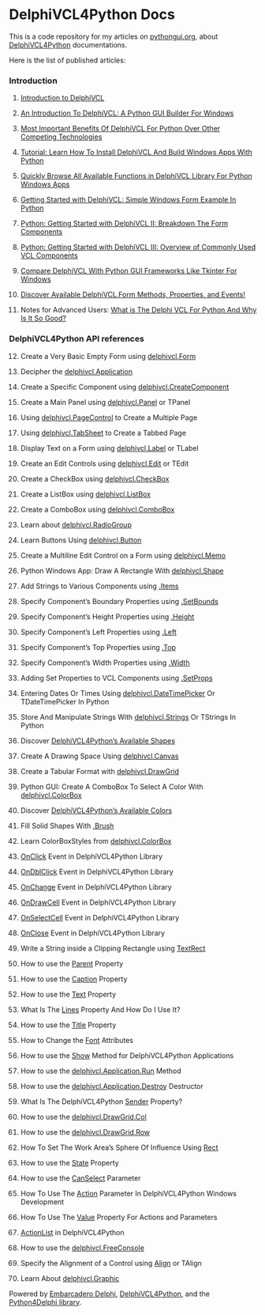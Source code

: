 # DelphiVCL4Python Docs
This is a code repository for my articles on [pythongui.org](https://pythongui.org/), about [DelphiVCL4Python](https://github.com/Embarcadero/DelphiVCL4Python) documentations. 

Here is the list of published articles: 
<h3>Introduction</h3>

1. [Introduction to DelphiVCL](https://pythongui.org/introduction-to-delphivcl/)

2. [An Introduction To DelphiVCL: A Python GUI Builder For Windows](https://pythongui.org/an-introduction-to-delphivcl-a-python-gui-builder-for-windows/)

3. [Most Important Benefits Of DelphiVCL For Python Over Other Competing Technologies](https://pythongui.org/most-important-benefits-of-delphivcl-for-python-over-other-competing-technologies/)

4. [Tutorial: Learn How To Install DelphiVCL And Build Windows Apps With Python](https://pythongui.org/tutorial-learn-how-to-install-delphivcl-and-build-windows-apps-with-python/)

5. [Quickly Browse All Available Functions in DelphiVCL Library For Python Windows Apps](https://pythongui.org/quickly-browse-all-available-functions-in-delphivcl-library-for-python-windows-apps/)

6. [Getting Started with DelphiVCL: Simple Windows Form Example In Python](https://pythongui.org/getting-started-with-delphivcl-simple-windows-form-example-in-python/)

7. [Python: Getting Started with DelphiVCL II: Breakdown The Form Components](https://pythongui.org/python-getting-started-with-delphivcl-ii-breakdown-the-form-components/)

8. [Python: Getting Started with DelphiVCL III: Overview of Commonly Used VCL Components](https://pythongui.org/python-getting-started-with-delphivcl-iii-overview-of-commonly-used-vcl-components/)

9. [Compare DelphiVCL With Python GUI Frameworks Like Tkinter For Windows](https://pythongui.org/compare-delphivcl-with-python-gui-frameworks-like-tkinter-for-windows/)

10. [Discover Available DelphiVCL.Form Methods, Properties, and Events!](https://pythongui.org/discover-available-delphivcl-form-methods-properties-and-events/)

11. Notes for Advanced Users: [What is The Delphi VCL For Python And Why Is It So Good?](https://pythongui.org/what-is-the-delphi-vcl-for-python-and-why-is-it-so-good/)

<h3>DelphiVCL4Python API references</h3>

12. Create a Very Basic Empty Form using [delphivcl.Form](https://pythongui.org/create-a-very-basic-empty-form-using-delphivcl-form/)

13. Decipher the [delphivcl.Application](https://pythongui.org/decipher-the-delphivcl-application/)

14. Create a Specific Component using [delphivcl.CreateComponent](https://pythongui.org/create-a-specific-component-using-delphivcl-createcomponent/)

15. Create a Main Panel using [delphivcl.Panel](https://pythongui.org/create-a-main-panel-using-delphivcl-panel-or-tpanel/) or TPanel

16. Using [delphivcl.PageControl](https://pythongui.org/using-delphivcl-pagecontrol-to-create-a-multiple-page/) to Create a Multiple Page

17. Using [delphivcl.TabSheet](https://pythongui.org/using-delphivcl-tabsheet-to-create-a-tabbed-page/) to Create a Tabbed Page

18. Display Text on a Form using [delphivcl.Label](https://pythongui.org/display-text-on-a-form-using-delphivcl-label-or-tlabel/) or TLabel

19. Create an Edit Controls using [delphivcl.Edit](https://pythongui.org/create-an-edit-controls-using-delphivcl-edit-or-tedit/) or TEdit

20. Create a CheckBox using [delphivcl.CheckBox](https://pythongui.org/create-a-checkbox-using-delphivcl-checkbox/)

21. Create a ListBox using [delphivcl.ListBox](https://pythongui.org/create-a-listbox-using-delphivcl-listbox/)

22. Create a ComboBox using [delphivcl.ComboBox](https://pythongui.org/create-a-combobox-using-delphivcl-combobox/)

23. Learn about [delphivcl.RadioGroup](https://pythongui.org/learn-about-delphivcl-radiogroup/)

24. Learn Buttons Using [delphivcl.Button](https://pythongui.org/learn-buttons-using-delphivcl-button/)

25. Create a Multiline Edit Control on a Form using [delphivcl.Memo](https://pythongui.org/create-a-multiline-edit-control-on-a-form-using-delphivcl-memo/)

26. Python Windows App: Draw A Rectangle With [delphivcl.Shape](https://pythongui.org/python-windows-app-draw-a-rectangle-with-delphivcl-shape/)

27. Add Strings to Various Components using [.Items](https://pythongui.org/add-strings-to-various-components-using-items/)

28. Specify Component’s Boundary Properties using [.SetBounds](https://pythongui.org/specify-components-boundary-properties-using-setbounds/)

29. Specify Component’s Height Properties using [.Height](https://pythongui.org/specify-components-height-properties-using-height/)

30. Specify Component’s Left Properties using [.Left](https://pythongui.org/specify-components-left-properties-using-left/)

31. Specify Component’s Top Properties using [.Top](https://pythongui.org/specify-components-top-properties-using-top/)

32. Specify Component’s Width Properties using [.Width](https://pythongui.org/specify-components-width-properties-using-width/)

33. Adding Set Properties to VCL Components using [.SetProps](https://pythongui.org/adding-set-properties-to-vcl-components-using-setprops/)

34. Entering Dates Or Times Using [delphivcl.DateTimePicker](https://pythongui.org/entering-dates-or-times-using-delphivcl-datetimepicker-or-tdatetimepicker-in-python/) Or TDateTimePicker In Python

35. Store And Manipulate Strings With [delphivcl.Strings](https://pythongui.org/store-and-manipulate-strings-with-delphivcl-strings-or-tstrings-in-python/) Or TStrings In Python

36. Discover [DelphiVCL4Python’s Available Shapes](https://pythongui.org/discover-delphi-vcls-available-shapes/)

37. Create A Drawing Space Using [delphivcl.Canvas](https://pythongui.org/create-a-drawing-space-using-delphivcl-canvas/)

38. Create a Tabular Format with [delphivcl.DrawGrid](https://pythongui.org/create-a-tabular-format-with-delphivcl-drawgrid/)

39. Python GUI: Create A ComboBox To Select A Color With [delphivcl.ColorBox](https://pythongui.org/python-gui-create-a-combobox-to-select-a-color-with-delphivcl-colorbox/)

40. Discover [DelphiVCL4Python’s Available Colors](https://pythongui.org/discover-delphi-vcls-available-colors/)

41. Fill Solid Shapes With [.Brush](https://pythongui.org/fill-solid-shapes-with-brush/)

42. Learn ColorBoxStyles from [delphivcl.ColorBox](https://pythongui.org/learn-colorboxstyles-from-delphivcl-colorbox/)

43. [OnClick](https://pythongui.org/onclick-event-in-delphivcl-library/) Event in DelphiVCL4Python Library

44. [OnDblClick](https://pythongui.org/ondblclick-event-in-delphivcl-library/) Event in DelphiVCL4Python Library

45. [OnChange](https://pythongui.org/onchange-event-in-delphivcl-library/) Event in DelphiVCL4Python Library

46. [OnDrawCell](https://pythongui.org/ondrawcell-event-in-delphivcl-library/) Event in DelphiVCL4Python Library

47. [OnSelectCell](https://pythongui.org/onselectcell-event-in-delphivcl-library/) Event in DelphiVCL4Python Library

48. [OnClose](https://pythongui.org/onclose-event-in-delphivcl-library/) Event in DelphiVCL4Python Library

49. Write a String inside a Clipping Rectangle using [TextRect](https://pythongui.org/write-a-string-inside-a-clipping-rectangle-using-textrect/)

50. How to use the [Parent](https://pythongui.org/how-to-use-the-parent-property/) Property

51. How to use the [Caption](https://pythongui.org/how-to-use-the-caption-property/) Property

52. How to use the [Text](https://pythongui.org/how-to-use-the-text-property/) Property

53. What Is The [Lines](https://pythongui.org/what-is-the-lines-property-and-how-do-i-use-it/) Property And How Do I Use It?

54. How to use the [Title](https://pythongui.org/how-to-use-the-title-property/) Property

55. How to Change the [Font](https://pythongui.org/how-to-change-the-font-attributes/) Attributes

56. How to use the [Show](https://pythongui.org/how-to-use-the-show-method-for-delphivcl-applications/) Method for DelphiVCL4Python Applications

57. How to use the [delphivcl.Application.Run](https://pythongui.org/how-to-use-the-delphivcl-application-run-property/) Method

58. How to use the [delphivcl.Application.Destroy](https://pythongui.org/how-to-use-the-delphivcl-application-destroy-property/) Destructor

59. What Is The DelphiVCL4Python [Sender](https://pythongui.org/what-is-the-the-delphivcl-sender-property/) Property?

60. How to use the [delphivcl.DrawGrid.Col](https://pythongui.org/how-to-use-the-delphivcl-drawgrid-col/)

61. How to use the [delphivcl.DrawGrid.Row](https://pythongui.org/how-to-use-the-delphivcl-drawgrid-row/)

62. How To Set The Work Area’s Sphere Of Influence Using [Rect](https://pythongui.org/how-to-set-the-work-areas-sphere-of-influence-using-rect/)

63. How to use the [State](https://pythongui.org/how-to-use-the-state-property/) Property

64. How to use the [CanSelect](https://pythongui.org/how-to-use-the-canselect-parameter/) Parameter

65. How To Use The [Action](https://pythongui.org/how-to-use-the-action-parameter-in-delphivcl-windows-development/) Parameter In DelphiVCL4Python Windows Development

66. How To Use The [Value](https://pythongui.org/how-to-use-the-value-property-for-actions-and-parameters/) Property For Actions and Parameters

67. [ActionList](https://pythongui.org/actionlist-in-delphivcl/) in DelphiVCL4Python

68. How to use the [delphivcl.FreeConsole](https://pythongui.org/how-to-use-the-delphivcl-freeconsole/)

69. Specify the Alignment of a Control using [Align](https://pythongui.org/specify-the-alignment-of-a-control-using-align-or-talign/) or TAlign

70. Learn About [delphivcl.Graphic](https://pythongui.org/learn-about-delphivcl-graphic/)

Powered by [Embarcadero Delphi](https://www.embarcadero.com/products/delphi), [DelphiVCL4Python](https://github.com/Embarcadero/DelphiVCL4Python), and the [Python4Delphi library](https://github.com/pyscripter/python4delphi).
